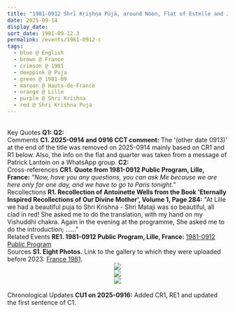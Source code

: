 ```yaml
---
title: "1981-0912 Śhrī Kṛiṣhṇa Pūjā, around Noon, Flat of Estelle and Jean-Paul, Quartier de Wazemmes, Lille, Hauts-de-France, France"
date: 2025-09-14
display_date: 
sort_date: 1981-09-12.3
permalink: /events/1981-0912-c
tags:
  - blue @ English
  - brown @ France
  - crimson @ 1981
  - deeppink @ Puja
  - green @ 1981-09
  - maroon @ Hauts-de-France
  - orange @ Lille
  - purple @ Shri Krishna 
  - red @ Shri Krishna Puja  
---
```


<br>

<wave-list>
  <list-title color="DarkSeaGreen" width="55">Key Quotes</list-title>
  <list-item color="BlanchedAlmond" width="280"><b>Q1:</b> <i></i></list-item>
  <list-item color="Lavender" width="280"><b>Q2:</b> <i></i></list-item>
</wave-list>

<br>

<wave-list>
  <list-title color="DarkSeaGreen" width="55">Comments</list-title>
  <list-item color="BlanchedAlmond" width="280"><b>C1. 2025-0914 and 0916 CCT comment:</b> The '(other date 0913)' at the end of the title was removed on 2025-0914 mainly based on CR1 and R1 below. Also, the info on the flat and quarter was taken from a message of Patrick Lantoin on a WhatsApp group.</list-item>
  <list-item color="Lavender" width="280"><b>C2:</b> </list-item>
</wave-list>

<br>

<wave-list>
  <list-title color="DarkSeaGreen" width="80">Cross-references</list-title>
  <list-item color="BlanchedAlmond" width="280"><b>CR1. Quote from 1981-0912 Public Program, Lille, France:</b> <i>"Now, have you any questions, you can ask Me because we are here only for one day, and we have to go to Paris tonight."</i></list-item>
</wave-list>

<br>

<wave-list>
  <list-title color="DarkSeaGreen" width="65"> Recollections</list-title>
  <list-item color="BlanchedAlmond" width="280"><b>R1. Recollection of Antoinette Wells from the Book 'Eternally Inspired Recollections of Our Divine Mother', Volume 1, Page 284:</b> "At Lille we had a beautiful puja to Shri Krishna - Shri Mataji was so beautiful, all clad in red! She asked me to do the translation, with my hand on my Vishuddhi chakra. Again in the evening at the programme, She asked me to do the introduction; ......"</list-item>
</wave-list>

<br>

<wave-list>
  <list-title color="DarkSeaGreen" width="75"> Related Events</list-title>
  <list-item color="BlanchedAlmond"  width="280"><b>RE1. 1981-0912 Public Program, Lille, France:</b> <a href="https://seven-teams.github.io/events/1981-0912-d">1981-0912 Public Program</a></list-item>  
</wave-list>

<br>

<wave-list>
  <list-title color="DarkSeaGreen" width="40">Sources</list-title>
  <list-item color="BlanchedAlmond"  width="280"><b>S1. Eight Photos.</b> Link to the gallery to which they were uploaded before 2023: <a href="https://eternalmoments.smugmug.com/Countries/France/1981/">France 1981</a>.</list-item>
</wave-list>

<div style="text-align: center"><img src="https://pub-bcc3cbe9b1e94ba1ac28915f7a3900fa.r2.dev/1981-0912_Shri_Krishna_Puja_around_Noon_Flat_of_Estelle_and_Jean-Paul_Quartier_de_Wazemmes_Lille_Hauts-de-France_France_01_(Balwant_Kumbhojkar_Collection).jpg" /></div>

<div style="text-align: center"><img src="https://pub-bcc3cbe9b1e94ba1ac28915f7a3900fa.r2.dev/1981-0912_Shri_Krishna_Puja_around_Noon_Flat_of_Estelle_and_Jean-Paul_Quartier_de_Wazemmes_Lille_Hauts-de-France_France_05_(Photo_credit_Ray_Harris).jpg" /></div>

<div style="text-align: center"><img src="https://pub-bcc3cbe9b1e94ba1ac28915f7a3900fa.r2.dev/1981-0912_Shri_Krishna_Puja_around_Noon_Flat_of_Estelle_and_Jean-Paul_Quartier_de_Wazemmes_Lille_Hauts-de-France_France_08_(Photo_credit_Ray_Harris).jpg" /></div>

<br>

<wave-list>
  <list-title color="DarkSeaGreen" width="110">Chronological Updates</list-title>
  <list-item color="BlanchedAlmond"  width="280"><b>CU1 on 2025-0916:</b> Added CR1, RE1 and updated the first sentence of C1.</list-item>
</wave-list>